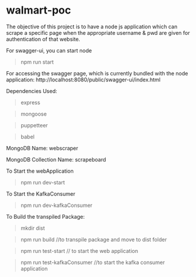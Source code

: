 # walmart-poc

The objective of this project is to have a node js application which can scrape a specific page when the appropriate username & pwd are given for authentication of that website.

For swagger-ui, you can start node 
> npm run start

For accessing the swagger page, which is currently bundled with the node application:
http://localhost:8080/public/swagger-ui/index.html

Dependencies Used:
> express

> mongoose

> puppetteer

> babel


MongoDB Name:
webscraper

MongoDB Collection Name:
scrapeboard

To Start the webApplication
> npm run dev-start

To Start the KafkaConsumer
> npm run dev-kafkaConsumer

To Build the transpiled Package:

> mkdir dist

> npm run build //to transpile package and move to dist folder

> npm run test-start // to start the web application

> npm run test-kafkaConsumer //to start the kafka consumer application




